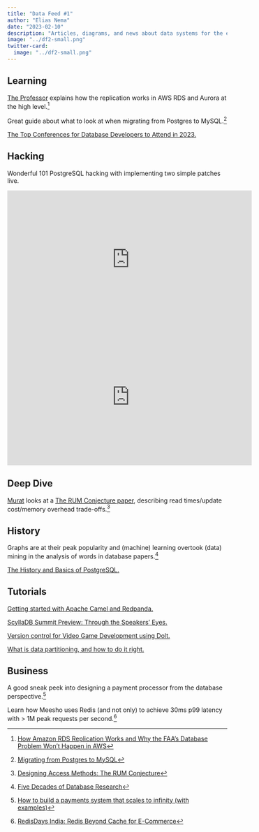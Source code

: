 ```yaml
---
title: "Data Feed #1"
author: "Elias Nema"
date: "2023-02-10"
description: "Articles, diagrams, and news about data systems for the engineers"
image: "../df2-small.png"
twitter-card:
  image: "../df2-small.png"
---
```


## Learning

[The Professor](https://twitter.com/andy_pavlo) explains how the replication works in AWS RDS and Aurora at the high level.[^1]

Great guide about what to look at when migrating from Postgres to MySQL.[^2]

[The Top Conferences for Database Developers to Attend in 2023.](https://redis.com/blog/database-developers-conferences-2023/)

## Hacking

Wonderful 101 PostgreSQL hacking with implementing two simple patches live.

<iframe width="560" height="315" src="https://www.youtube.com/embed/samLkrC5xQA" title="YouTube video player" frameborder="0" allow="accelerometer; autoplay; clipboard-write; encrypted-media; gyroscope; picture-in-picture; web-share" allowfullscreen></iframe>

<iframe width="560" height="315" src="https://www.youtube.com/embed/YPq_hiOE-N8" title="YouTube video player" frameborder="0" allow="accelerometer; autoplay; clipboard-write; encrypted-media; gyroscope; picture-in-picture; web-share" allowfullscreen></iframe>

## Deep Dive

[Murat](https://twitter.com/muratdemirbas) looks at a [The RUM Conjecture paper](https://stratos.seas.harvard.edu/files/stratos/files/rum.pdf), describing read times/update cost/memory overhead trade-offs.[^3]

## History

Graphs are at their peak popularity and (machine) learning overtook (data) mining in the analysis of words in database papers.[^4]

[The History and Basics of PostgreSQL.](https://www.timescale.com/blog/timescale-timeout-the-history-and-basics-of-postgresql-part-i/) 

## Tutorials

[Getting started with Apache Camel and Redpanda.](https://redpanda.com/blog/introduction-apache-camel-redpanda)

[ScyllaDB Summit Preview: Through the Speakers’ Eyes.](https://www.scylladb.com/2023/02/08/scylladb-summit-preview-through-the-speakers-eyes/)

[Version control for Video Game Development using Dolt.](https://www.dolthub.com/blog/2023-02-08-dolt-for-gamedev/)

[What is data partitioning, and how to do it right.](https://www.cockroachlabs.com/blog/what-is-data-partitioning-and-how-to-do-it-right/) 

## Business

A good sneak peek into designing a payment processor from the database perspective.[^5]

Learn how Meesho uses Redis (and not only) to achieve 30ms p99 latency with > 1M peak requests per second.[^6]

[^1]: [How Amazon RDS Replication Works and Why the FAA’s Database Problem Won’t Happen in AWS](https://ottertune.com/blog/how-amazon-rds-replication-works-and-why-the-faas-database-problem-wont-happen-in-aws/)

[^2]: [Migrating from Postgres to MySQL](https://planetscale.com/blog/migrating-from-postgres-to-mysql)

[^3]: [Designing Access Methods: The RUM Conjecture](http://muratbuffalo.blogspot.com/2023/02/designing-access-methods-rum-conjecture.html)

[^4]: [Five Decades of Database Research](https://databasearchitects.blogspot.com/2023/02/five-decades-of-database-research.html?m=1)

[^5]: [How to build a payments system that scales to infinity (with examples)](https://www.cockroachlabs.com/blog/cockroachdb-payments-system-architecture/)

[^6]: [RedisDays India: Redis Beyond Cache for E-Commerce](https://www.youtube.com/watch?v=LTpVTr0yLZo)
